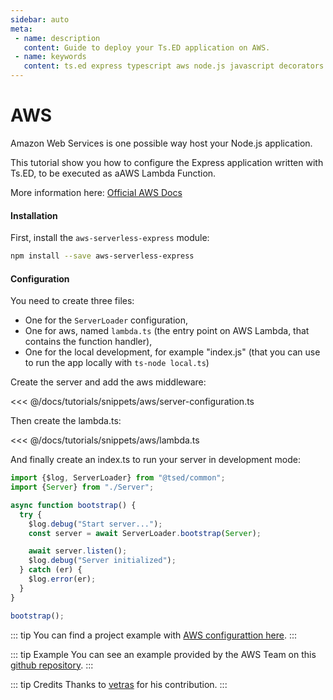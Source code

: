 ```yaml
---
sidebar: auto
meta:
 - name: description
   content: Guide to deploy your Ts.ED application on AWS.
 - name: keywords
   content: ts.ed express typescript aws node.js javascript decorators
---
```

# AWS

Amazon Web Services is one possible way host your Node.js application.

This tutorial show you how to configure the Express application written with Ts.ED, to be executed as aAWS Lambda Function.

More information here: [Official AWS Docs](http://docs.aws.amazon.com/lambda/latest/dg/welcome.html)

#### Installation

First, install the `aws-serverless-express` module:

```bash
npm install --save aws-serverless-express
```

#### Configuration

You need to create three files:

 - One for the `ServerLoader` configuration,
 - One for aws, named `lambda.ts` (the entry point on AWS Lambda, that contains the function handler),
 - One for the local development, for example "index.js" (that you can use to run the app locally with `ts-node local.ts`)

Create the server and add the aws middleware: 

<<< @/docs/tutorials/snippets/aws/server-configuration.ts

Then create the lambda.ts:

<<< @/docs/tutorials/snippets/aws/lambda.ts

And finally create an index.ts to run your server in development mode:
```typescript
import {$log, ServerLoader} from "@tsed/common";
import {Server} from "./Server";

async function bootstrap() {
  try {
    $log.debug("Start server...");
    const server = await ServerLoader.bootstrap(Server);

    await server.listen();
    $log.debug("Server initialized");
  } catch (er) {
    $log.error(er);
  }
}

bootstrap();
```
::: tip
You can find a project example with [AWS configurattion here](https://github.com/TypedProject/tsed-example-aws).
:::

::: tip Example
You can see an example provided by the AWS Team on this [github repository](https://github.com/awslabs/aws-serverless-express/tree/master/examples/basic-starter).
:::

::: tip Credits
Thanks to [vetras](https://github.com/vetras) for his contribution.
:::
